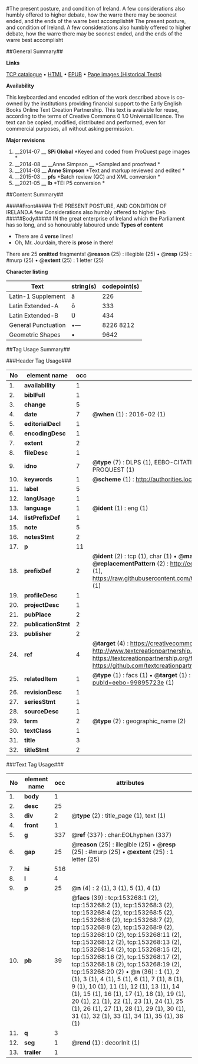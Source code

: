 #The present posture, and condition of Ireland. A few considerations also humbly offered to higher debate, how the warre there may be soonest ended, and the ends of the warre best accomplisht#
The present posture, and condition of Ireland. A few considerations also humbly offered to higher debate, how the warre there may be soonest ended, and the ends of the warre best accomplisht

##General Summary##

**Links**

[TCP catalogue](http://www.ota.ox.ac.uk/tcp/)  • 
[HTML](http://tei.it.ox.ac.uk/tcp/Texts-HTML/free/A90/A90947.html)  • 
[EPUB](http://tei.it.ox.ac.uk/tcp/Texts-EPUB/free/A90/A90947.epub) • 
[Page images (Historical Texts)](https://historicaltexts.jisc.ac.uk/eebo-99895723e)

**Availability**

This keyboarded and encoded edition of the work described above is co-owned by the
    institutions providing financial support to the Early English Books Online Text Creation
    Partnership. This text is available for reuse, according to the terms of  Creative Commons 0 1.0 Universal
    licence. The text can be copied, modified, distributed and performed, even for commercial
    purposes, all without asking permission.

**Major revisions**

1. __2014-07 __ __SPi Global__ *Keyed and coded from ProQuest page images *
1. __2014-08 __ __Anne Simpson __ *Sampled and proofread *
1. __2014-08 __ __Anne Simpson__ *Text and markup reviewed and edited *
1. __2015-03 __ __pfs__ *Batch review (QC) and XML conversion *
1. __2021-05 __ __lb__ *TEI P5 conversion *

##Content Summary##

#####Front#####
THE PRESENT POSTURE, AND CONDITION OF IRELAND.A few Considerations also humbly offered to higher Deb
#####Body#####
IN the great enterprise of Ireland which the Parliament has so long, and so honourably laboured unde
**Types of content**

  * There are 4 **verse** lines!
  * Oh, Mr. Jourdain, there is **prose** in there!

There are 25 **omitted** fragments! 
 @__reason__ (25) : illegible (25)  •  @__resp__ (25) : #murp (25)  •  @__extent__ (25) : 1 letter (25)

**Character listing**


|Text|string(s)|codepoint(s)|
|---|---|---|
|Latin-1 Supplement|â|226|
|Latin Extended-A|ō|333|
|Latin Extended-B|Ʋ|434|
|General Punctuation|•—|8226 8212|
|Geometric Shapes|▪|9642|

##Tag Usage Summary##

###Header Tag Usage###

|No|element name|occ|attributes|
|---|---|---|---|
|1.|__availability__|1||
|2.|__biblFull__|1||
|3.|__change__|5||
|4.|__date__|7| @__when__ (1) : 2016-02 (1)|
|5.|__editorialDecl__|1||
|6.|__encodingDesc__|1||
|7.|__extent__|2||
|8.|__fileDesc__|1||
|9.|__idno__|7| @__type__ (7) : DLPS (1), EEBO-CITATION (1), VID (1), EEBO-PROQUEST (1), STC (2), PROQUEST (1)|
|10.|__keywords__|1| @__scheme__ (1) : http://authorities.loc.gov/ (1)|
|11.|__label__|5||
|12.|__langUsage__|1||
|13.|__language__|1| @__ident__ (1) : eng (1)|
|14.|__listPrefixDef__|1||
|15.|__note__|5||
|16.|__notesStmt__|2||
|17.|__p__|11||
|18.|__prefixDef__|2| @__ident__ (2) : tcp (1), char (1)  •  @__matchPattern__ (2) : ([0-9\-]+):([0-9IVX]+) (1), (.+) (1)  •  @__replacementPattern__ (2) : http://eebo.chadwyck.com/downloadtiff?vid=$1&page=$2 (1), https://raw.githubusercontent.com/textcreationpartnership/Texts/master/tcpchars.xml#$1 (1)|
|19.|__profileDesc__|1||
|20.|__projectDesc__|1||
|21.|__pubPlace__|2||
|22.|__publicationStmt__|2||
|23.|__publisher__|2||
|24.|__ref__|4| @__target__ (4) : https://creativecommons.org/publicdomain/zero/1.0/ (1), http://www.textcreationpartnership.org/docs/. (1), https://textcreationpartnership.org/faq/#faq05 (1), https://github.com/textcreationpartnership (1)|
|25.|__relatedItem__|1| @__type__ (1) : facs (1)  •  @__target__ (1) : https://data.historicaltexts.jisc.ac.uk/view?pubId=eebo-99895723e (1)|
|26.|__revisionDesc__|1||
|27.|__seriesStmt__|1||
|28.|__sourceDesc__|1||
|29.|__term__|2| @__type__ (2) : geographic_name (2)|
|30.|__textClass__|1||
|31.|__title__|3||
|32.|__titleStmt__|2||


###Text Tag Usage###

|No|element name|occ|attributes|
|---|---|---|---|
|1.|__body__|1||
|2.|__desc__|25||
|3.|__div__|2| @__type__ (2) : title_page (1), text (1)|
|4.|__front__|1||
|5.|__g__|337| @__ref__ (337) : char:EOLhyphen (337)|
|6.|__gap__|25| @__reason__ (25) : illegible (25)  •  @__resp__ (25) : #murp (25)  •  @__extent__ (25) : 1 letter (25)|
|7.|__hi__|516||
|8.|__l__|4||
|9.|__p__|25| @__n__ (4) : 2 (1), 3 (1), 5 (1), 4 (1)|
|10.|__pb__|39| @__facs__ (39) : tcp:153268:1 (2), tcp:153268:2 (1), tcp:153268:3 (2), tcp:153268:4 (2), tcp:153268:5 (2), tcp:153268:6 (2), tcp:153268:7 (2), tcp:153268:8 (2), tcp:153268:9 (2), tcp:153268:10 (2), tcp:153268:11 (2), tcp:153268:12 (2), tcp:153268:13 (2), tcp:153268:14 (2), tcp:153268:15 (2), tcp:153268:16 (2), tcp:153268:17 (2), tcp:153268:18 (2), tcp:153268:19 (2), tcp:153268:20 (2)  •  @__n__ (36) : 1 (1), 2 (1), 3 (1), 4 (1), 5 (1), 6 (1), 7 (1), 8 (1), 9 (1), 10 (1), 11 (1), 12 (1), 13 (1), 14 (1), 15 (1), 16 (1), 17 (1), 18 (1), 19 (1), 20 (1), 21 (1), 22 (1), 23 (1), 24 (1), 25 (1), 26 (1), 27 (1), 28 (1), 29 (1), 30 (1), 31 (1), 32 (1), 33 (1), 34 (1), 35 (1), 36 (1)|
|11.|__q__|3||
|12.|__seg__|1| @__rend__ (1) : decorInit (1)|
|13.|__trailer__|1||
